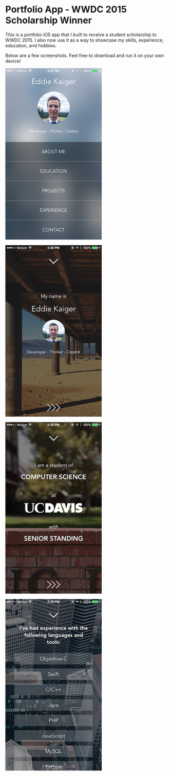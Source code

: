 # Portfolio App - WWDC 2015 Scholarship Winner
This is a portfolio iOS app that I built to receive a student scholarship to WWDC 2015. I also now use it as a way to showcase my skills, experience, education, and hobbies.

Below are a few screenshots. Feel free to download and run it on your own device!

![Home Screenshot](./Graphics/Screenshot-Home.png)

![Home Screenshot](./Graphics/Screenshot-About.png)

![Home Screenshot](./Graphics/Screenshot-Education.png)

![Home Screenshot](./Graphics/Screenshot-Languages.png)

